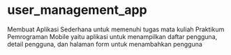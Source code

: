 # user_management_app
Membuat Aplikasi Sederhana untuk memenuhi tugas mata kuliah Praktikum Pemrograman Mobile yaitu aplikasi untuk menampilkan daftar pengguna, detail pengguna, dan halaman form untuk menambahkan pengguna
